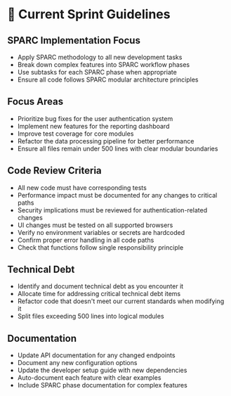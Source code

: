 # 🏃 Current Sprint Guidelines

## SPARC Implementation Focus

- Apply SPARC methodology to all new development tasks
- Break down complex features into SPARC workflow phases
- Use subtasks for each SPARC phase when appropriate
- Ensure all code follows SPARC modular architecture principles

## Focus Areas

- Prioritize bug fixes for the user authentication system
- Implement new features for the reporting dashboard
- Improve test coverage for core modules
- Refactor the data processing pipeline for better performance
- Ensure all files remain under 500 lines with clear modular boundaries

## Code Review Criteria

- All new code must have corresponding tests
- Performance impact must be documented for any changes to critical paths
- Security implications must be reviewed for authentication-related changes
- UI changes must be tested on all supported browsers
- Verify no environment variables or secrets are hardcoded
- Confirm proper error handling in all code paths
- Check that functions follow single responsibility principle

## Technical Debt

- Identify and document technical debt as you encounter it
- Allocate time for addressing critical technical debt items
- Refactor code that doesn't meet our current standards when modifying it
- Split files exceeding 500 lines into logical modules

## Documentation

- Update API documentation for any changed endpoints
- Document any new configuration options
- Update the developer setup guide with new dependencies
- Auto-document each feature with clear examples
- Include SPARC phase documentation for complex features

